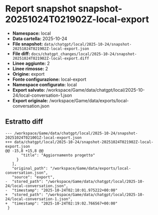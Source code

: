 # Report snapshot snapshot-20251024T021902Z-local-export

- **Namespace:** local
- **Data cartella:** 2025-10-24
- **File snapshot:** `data/chatgpt/local/2025-10-24/snapshot-20251024T021902Z-local-export.json`
- **File diff:** `docs/chatgpt_changes/local/2025-10-24/snapshot-20251024T021902Z-local-export.diff`
- **Linee aggiunte:** 2
- **Linee rimosse:** 2
- **Origine:** export
- **Fonte configurazione:** local-export
- **Namespace configurato:** local
- **Export salvato:** /workspace/Game/data/chatgpt/local/2025-10-24/local-conversation-1.json
- **Export originale:** /workspace/Game/data/exports/local-conversation.json

## Estratto diff
    --- /workspace/Game/data/chatgpt/local/2025-10-24/snapshot-20251024T021001Z-local-export.json
    +++ data/chatgpt/local/2025-10-24/snapshot-20251024T021902Z-local-export.json
    @@ -15,8 +15,8 @@
           "title": "Aggiornamento progetto"
         }
       ],
       "original_path": "/workspace/Game/data/exports/local-conversation.json",
       "source": "export",
    -  "stored_path": "/workspace/Game/data/chatgpt/local/2025-10-24/local-conversation.json",
    -  "timestamp": "2025-10-24T02:10:01.975222+00:00"
    +  "stored_path": "/workspace/Game/data/chatgpt/local/2025-10-24/local-conversation-1.json",
    +  "timestamp": "2025-10-24T02:19:02.766567+00:00"
     }
